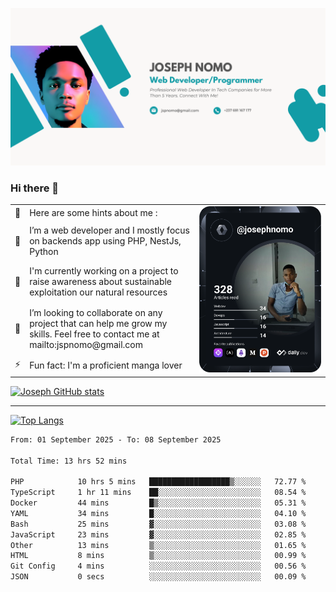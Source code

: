 ![Banner of my profile!](/Joseph_NOMO_NEW.png "Banner")

### Hi there 👋

<!--- | --  | 👋  | Here are some hints about me :                                                                                                 | <td rowspan=6><img src="/devcard.svg" width="400" alt="Joseph NOMO's Dev Card"/></td> |
| --- | --- | ------------------------------------------------------------------------------------------------------------------------------ | ------------------------------------------------------------------------------------- |
| --  | 🔭  | I’m a web developer and I mostly focus on backends app using PHP, NestJs, Python                                               |
| --  | 🦁  | I'm currently working on a project to raise awareness about sustainable exploitation our natural resources                     |
| --  | 👯  | I’m looking to collaborate on any project that can help me grow my skills. Feel free to contact me at mailto:jspnomo@gmail.com |
| --  | ⚡  | Fun fact: I'm a proficient manga lover                                                                                         |
--->

<table>
    <tr>
        <td width="1%">👋</td>
        <td width="55%">Here are some hints about me :</td>
        <td rowspan=6 width="44%"><img src="/devcard.svg" width="400" alt="Joseph NOMO's Dev Card"/></td>
    </tr>
    <tr>
        <td>🔭</td>
        <td>I’m a web developer and I mostly focus on backends app using PHP, NestJs, Python</td>
    </tr>
    <tr>
        <td>🦁</td>
        <td>I'm currently working on a project to raise awareness about sustainable exploitation our natural resources</td>
    </tr>
    <tr>
        <td>👯</td>
        <td>I’m looking to collaborate on any project that can help me grow my skills. Feel free to contact me at mailto:jspnomo@gmail.com</td>
    </tr>
    <tr>
        <td>⚡</td>
        <td>Fun fact: I'm a proficient manga lover</td>
    </tr>

</table>

[![Joseph GitHub stats](https://github-readme-stats-seven-sigma-53.vercel.app/api?username=Jspascal)](https://github.com/Jspascal/github-readme-stats)

---

[![Top Langs](https://github-readme-stats-seven-sigma-53.vercel.app/api/top-langs/?username=Jspascal&layout=compact)](https://github.com/Jspascal/github-readme-stats)

<!--START_SECTION:waka-->

```txt
From: 01 September 2025 - To: 08 September 2025

Total Time: 13 hrs 52 mins

PHP            10 hrs 5 mins   ██████████████████▒░░░░░░   72.77 %
TypeScript     1 hr 11 mins    ██░░░░░░░░░░░░░░░░░░░░░░░   08.54 %
Docker         44 mins         █▒░░░░░░░░░░░░░░░░░░░░░░░   05.31 %
YAML           34 mins         █░░░░░░░░░░░░░░░░░░░░░░░░   04.10 %
Bash           25 mins         ▓░░░░░░░░░░░░░░░░░░░░░░░░   03.08 %
JavaScript     23 mins         ▓░░░░░░░░░░░░░░░░░░░░░░░░   02.85 %
Other          13 mins         ▒░░░░░░░░░░░░░░░░░░░░░░░░   01.65 %
HTML           8 mins          ▒░░░░░░░░░░░░░░░░░░░░░░░░   00.99 %
Git Config     4 mins          ░░░░░░░░░░░░░░░░░░░░░░░░░   00.56 %
JSON           0 secs          ░░░░░░░░░░░░░░░░░░░░░░░░░   00.09 %
```

<!--END_SECTION:waka-->
